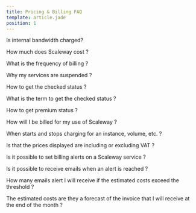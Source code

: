 ```yaml
---
title: Pricing & Billing FAQ
template: article.jade
position: 1
---
```


Is internal bandwidth charged?

How much does Scaleway cost ?

What is the frequency of billing ?

Why my services are suspended ?

How to get the checked status ?

What is the term to get the checked status ?

How to get premium status ?

How will I be billed for my use of Scaleway ?

When starts and stops charging for an instance, volume, etc. ?

Is that the prices displayed are including or excluding VAT ?

Is it possible to set billing alerts on a Scaleway service ?

Is it possible to receive emails when an alert is reached ?

How many emails alert I will receive if the estimated costs exceed the threshold ?

The estimated costs are they a forecast of the invoice that I will receive at the end of the month ?
